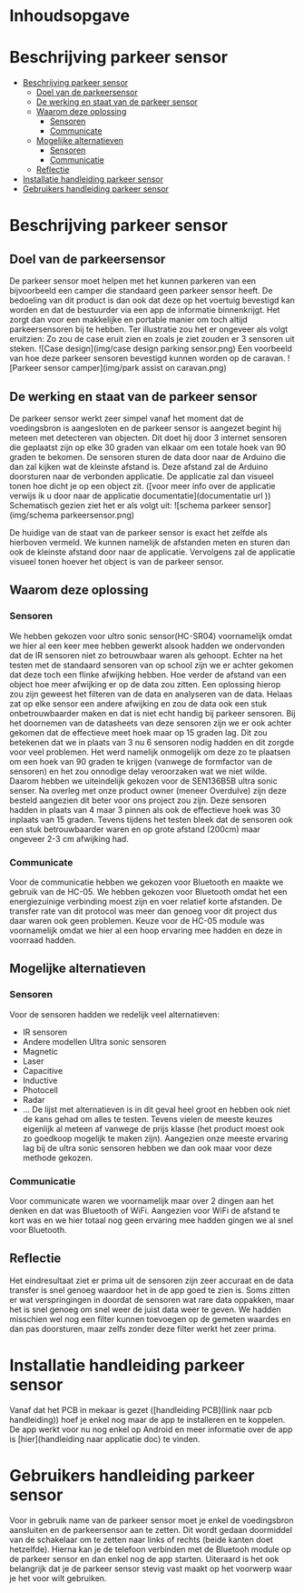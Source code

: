 # Inhoudsopgave
<!-- START doctoc generated TOC please keep comment here to allow auto update -->
<!-- DON'T EDIT THIS SECTION, INSTEAD RE-RUN doctoc TO UPDATE -->
# Beschrijving parkeer sensor

- [Beschrijving parkeer sensor](#beschrijving-parkeer-sensor)
  - [Doel van de parkeersensor](#doel-van-de-parkeersensor)
  - [De werking en staat van de parkeer sensor](#de-werking-en-staat-van-de-parkeer-sensor)
  - [Waarom deze oplossing](#waarom-deze-oplossing)
    - [Sensoren](#sensoren)
    - [Communicate](#communicate)
  - [Mogelijke alternatieven](#mogelijke-alternatieven)
    - [Sensoren](#sensoren-1)
    - [Communicatie](#communicatie)
  - [Reflectie](#reflectie)
- [Installatie handleiding parkeer sensor](#installatie-handleiding-parkeer-sensor)
- [Gebruikers handleiding parkeer sensor](#gebruikers-handleiding-parkeer-sensor)

<!-- END doctoc generated TOC please keep comment here to allow auto update -->
# Beschrijving parkeer sensor




## Doel van de parkeersensor
De parkeer sensor moet helpen met het kunnen parkeren van een bijvoorbeeld een camper die standaard geen parkeer sensor heeft.
De bedoeling van dit product is dan ook dat deze op het voertuig bevestigd kan worden en dat de bestuurder via een app de informatie binnenkrijgt.
Het zorgt dan voor een makkelijke en portable manier om toch altijd parkeersensoren bij te hebben.
Ter illustratie zou het er ongeveer als volgt eruitzien:
Zo zou de case eruit zien en zoals je ziet zouden er 3 sensoren uit steken.
![Case design](img/case design parking sensor.png)
Een voorbeeld van hoe deze parkeer sensoren bevestigd kunnen worden op de caravan.
![Parkeer sensor camper](img/park assist on caravan.png)

## De werking en staat van de parkeer sensor
De parkeer sensor werkt zeer simpel vanaf het moment dat de voedingsbron is aangesloten en de parkeer sensor is aangezet begint hij meteen met detecteren van objecten.
Dit doet hij door 3 internet sensoren die geplaatst zijn op elke 30 graden van elkaar om een totale hoek van 90 graden te bekomen.
De sensoren sturen de data door naar de Arduino die dan zal kijken wat de kleinste afstand is. Deze afstand zal de Arduino doorsturen naar de verbonden applicatie. De applicatie zal dan visueel tonen hoe dicht je op een object zit.
([voor meer info over de applicatie verwijs ik u door naar de applicatie documentatie](documentatie url ))
Schematisch gezien ziet het er als volgt uit:
![schema parkeer sensor](img/schema parkeersensor.png)

De huidige van de staat van de parkeer sensor is exact het zelfde als hierboven vermeld.
We kunnen namelijk de afstanden meten en sturen dan ook de kleinste afstand door naar de applicatie.
Vervolgens zal de applicatie visueel tonen hoever het object is van de parkeer sensor.

## Waarom deze oplossing
### Sensoren
We hebben gekozen voor ultro sonic sensor(HC-SR04) voornamelijk omdat we hier al een keer mee hebben gewerkt alsook hadden we ondervonden dat de IR sensoren niet zo betrouwbaar waren als gehoopt.
Echter na het testen met de standaard sensoren van op school zijn we er achter gekomen dat deze toch een flinke afwijking hebben.
Hoe verder de afstand van een object hoe meer afwijking er op de data zou zitten. Een oplossing hierop zou zijn geweest het filteren van de data en analyseren van de data. Helaas zat op elke sensor een andere afwijking en zou de data ook een stuk onbetrouwbaarder maken en dat is niet echt handig bij parkeer sensoren.
Bij het doornemen van de datasheets van deze sensoren zijn we er ook achter gekomen dat de effectieve meet hoek maar op 15 graden lag. Dit zou betekenen dat we in plaats van 3 nu 6 sensoren nodig hadden en dit zorgde voor veel problemen.
Het werd namelijk onmogelijk om deze zo te plaatsen om een hoek van 90 graden te krijgen (vanwege de formfactor van de sensoren) en het zou onnodige delay veroorzaken wat we niet wilde.
Daarom hebben we uiteindelijk gekozen voor de SEN136B5B ultra sonic senser. Na overleg met onze product owner (meneer Overdulve) zijn deze besteld aangezien dit beter voor ons project zou zijn. Deze sensoren hadden in plaats van 4 maar 3 pinnen als ook de effectieve hoek was 30 inplaats van 15 graden.
Tevens tijdens het testen bleek dat de sensoren ook een stuk betrouwbaarder waren en op grote afstand (200cm) maar ongeveer 2-3 cm afwijking had.

### Communicate
Voor de communicatie hebben we gekozen voor Bluetooth en maakte we gebruik van de HC-05.
We hebben gekozen voor Bluetooth omdat het een energiezuinige verbinding moest zijn en voer relatief korte afstanden.
De transfer rate van dit protocol was meer dan genoeg voor dit project dus daar waren ook geen problemen.
Keuze voor de HC-05 module was voornamelijk omdat we hier al een hoop ervaring mee hadden en deze in voorraad hadden.

## Mogelijke alternatieven
### Sensoren
Voor de sensoren hadden we redelijk veel alternatieven:
 - IR sensoren
 - Andere modellen Ultra sonic sensoren
 - Magnetic
 - Laser
 - Capacitive
 - Inductive
 - Photocell
 - Radar
 - ...
De lijst met alternatieven is in dit geval heel groot en hebben ook niet de kans gehad om alles te testen.
Tevens vielen de meeste keuzes eigenlijk al meteen af vanwege de prijs klasse (het product moest ook zo goedkoop mogelijk te maken zijn).
Aangezien onze meeste ervaring lag bij de ultra sonic sensoren hebben we dan ook maar voor deze methode gekozen.

### Communicatie
Voor communicate waren we voornamelijk maar over 2 dingen aan het denken en dat was Bluetooth of WiFi.
Aangezien voor WiFi de afstand te kort was en we hier totaal nog geen ervaring mee hadden gingen we al snel voor Bluetooth.

## Reflectie

Het eindresultaat ziet er prima uit de sensoren zijn zeer accuraat en de data transfer is snel genoeg waardoor het in de app goed te zien is. Soms zitten er wat verspringingen in doordat de sensoren wat rare data oppakken, maar het is snel genoeg om snel weer de juist data weer te geven. We hadden misschien wel nog een filter kunnen toevoegen op de gemeten waardes en dan pas doorsturen, maar zelfs zonder deze filter werkt het zeer prima.

# Installatie handleiding parkeer sensor
Vanaf dat het PCB in mekaar is gezet ([handleiding PCB](link naar pcb handleiding)) hoef je enkel nog maar de app te installeren en te koppelen.
De app werkt voor nu nog enkel op Android en meer informatie over de app is [hier](handleiding naar applicatie doc) te vinden.

# Gebruikers handleiding parkeer sensor
Voor in gebruik name van de parkeer sensor moet je enkel de voedingsbron aansluiten en de parkeersensor aan te zetten.
Dit wordt gedaan doormiddel van de schakelaar om te zetten naar links of rechts (beide kanten doet hetzelfde).
Hierna kan je de telefoon verbinden met de Bluetooh module op de parkeer sensor en dan enkel nog de app starten.
Uiteraard is het ook belangrijk dat je de parkeer sensor stevig vast maakt op het voorwerp waar je het voor wilt gebruiken.